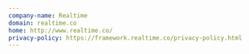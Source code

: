 ```yaml
---
company-name: Realtime
domain: realtime.co
home: http://www.realtime.co/
privacy-policy: https://framework.realtime.co/privacy-policy.html
---
```





